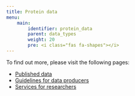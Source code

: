 ```yaml
---
title: Protein data
menu:
    main:
        identifier: protein_data
        parent: data_types
        weight: 20
        pre: <i class="fas fa-shapes"></i>
---
```


To find out more, please visit the following pages:

* [Published data](data)
* [Guidelines for data producers](guidelines)
* [Services for researchers](services)
